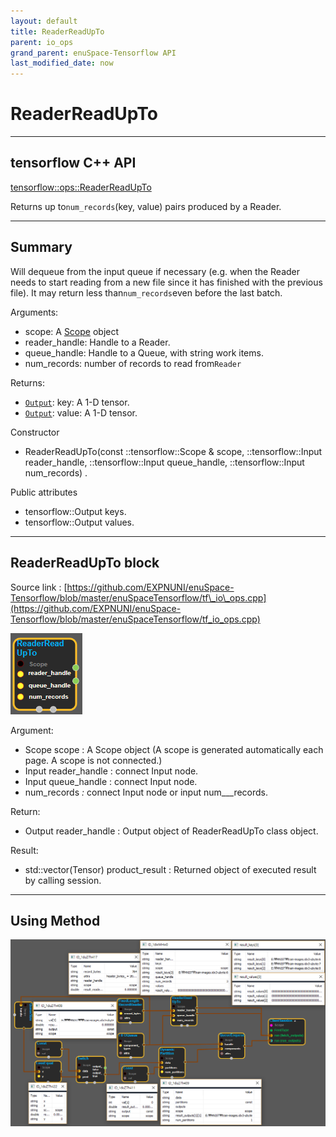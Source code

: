 ```yaml
--- 
layout: default 
title: ReaderReadUpTo 
parent: io_ops 
grand_parent: enuSpace-Tensorflow API 
last_modified_date: now 
--- 
```


# ReaderReadUpTo

---

## tensorflow C++ API

[tensorflow::ops::ReaderReadUpTo](https://www.tensorflow.org/api_docs/cc/class/tensorflow/ops/reader-read-up-to)

Returns up to`num_records`\(key, value\) pairs produced by a Reader.

---

## Summary

Will dequeue from the input queue if necessary \(e.g. when the Reader needs to start reading from a new file since it has finished with the previous file\). It may return less than`num_records`even before the last batch.

Arguments:

* scope: A [Scope](https://www.tensorflow.org/api_docs/cc/class/tensorflow/scope.html#classtensorflow_1_1_scope) object
* reader\_handle: Handle to a Reader.
* queue\_handle: Handle to a Queue, with string work items.
* num\_records: number of records to read from`Reader`

Returns:

* [`Output`](https://www.tensorflow.org/api_docs/cc/class/tensorflow/output.html#classtensorflow_1_1_output): key: A 1-D tensor.
* [`Output`](https://www.gitbook.com/book/expnuni/enuspacetensorflow/edit#): value: A 1-D tensor.

Constructor

* ReaderReadUpTo\(const ::tensorflow::Scope & scope, ::tensorflow::Input reader\_handle, ::tensorflow::Input queue\_handle, ::tensorflow::Input num\_records\) .

Public attributes

* tensorflow::Output keys.
* tensorflow::Output values.

---

## ReaderReadUpTo block

Source link : [https://github.com/EXPNUNI/enuSpace-Tensorflow/blob/master/enuSpaceTensorflow/tf\_io\_ops.cpp](https://github.com/EXPNUNI/enuSpace-Tensorflow/blob/master/enuSpaceTensorflow/tf_io_ops.cpp)

![](../assets/io_ReaderReadUpTo_Symbol.png)

Argument:

* Scope scope : A Scope object \(A scope is generated automatically each page. A scope is not connected.\)
* Input reader\_handle : connect  Input node.
* Input queue\_handle : connect  Input node.
* num\_records _:_ connect  Input node or input num_\__records.

Return:

* Output reader\_handle : Output object of ReaderReadUpTo class object.

Result:

* std::vector\(Tensor\) product\_result : Returned object of executed result by calling session.

---

## Using Method

![](../assets/io_ReaderReadUpTo_Method.png)

